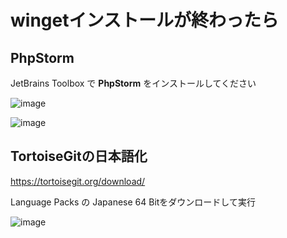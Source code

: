 # wingetインストールが終わったら

## PhpStorm
JetBrains Toolbox で **PhpStorm** をインストールしてください

![image](https://user-images.githubusercontent.com/86991695/135412807-1d8a6b94-ec20-4474-b685-ff7398609d27.png)

![image](https://user-images.githubusercontent.com/86991695/135412876-157edd4b-e5f3-48e0-a738-0b67b01baf63.png)

## TortoiseGitの日本語化

https://tortoisegit.org/download/

Language Packs の Japanese 64 Bitをダウンロードして実行

![image](https://user-images.githubusercontent.com/86991695/135413293-b4501250-fa94-4b4f-b19a-3be6014eaaa0.png)
